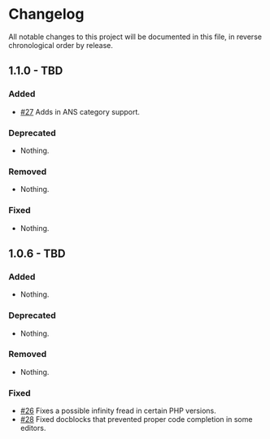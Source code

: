 # Changelog

All notable changes to this project will be documented in this file, in reverse chronological order by release.

## 1.1.0 - TBD

### Added

- [#27](https://github.com/zendframework/ZendService_Apple_Apns/pull/27) Adds in
  ANS category support.

### Deprecated

- Nothing.

### Removed

- Nothing.

### Fixed

- Nothing.

## 1.0.6 - TBD

### Added

- Nothing.

### Deprecated

- Nothing.

### Removed

- Nothing.

### Fixed

- [#26](https://github.com/zendframework/ZendService_Apple_Apns/pull/26) Fixes a
  possible infinity fread in certain PHP versions.
- [#28](https://github.com/zendframework/ZendService_Apple_Apns/pull/28) Fixed docblocks
  that prevented proper code completion in some editors.
